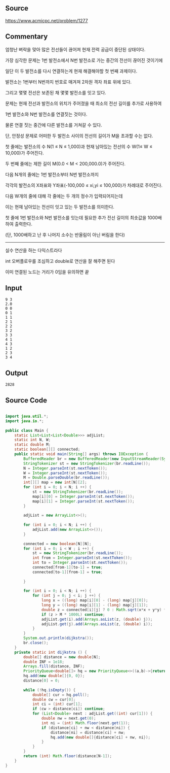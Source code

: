 ## Source

https://www.acmicpc.net/problem/1277  
  
## Commentary

엄청난 벼락을 맞아 많은 전선들이 끊어져 현재 전력 공급이 중단된 상태이다.  
  
가장 심각한 문제는 1번 발전소에서 N번 발전소로 가는 중간의 전선이 끊어진 것이기에  
  
일단 이 두 발전소를 다시 연결하는게 현재 해결해야할 첫 번째 과제이다.  
  
발전소는 1번부터 N번까지 번호로 매겨져 2차원 격자 좌표 위에 있다.  
  
그리고 몇몇 전선은 보존된 채 몇몇 발전소를 잇고 있다.  
  
문제는 현재 전선과 발전소의 위치가 주어졌을 때 최소의 전선 길이를 추가로 사용하여  
  
1번 발전소와 N번 발전소를 연결짓는 것이다.  
  
물론 연결 짓는 중간에 다른 발전소를 거쳐갈 수 있다.  
  
단, 안정성 문제로 어떠한 두 발전소 사이의 전선의 길이가 M을 초과할 수는 없다.  
  
첫 줄에는 발전소의 수 N(1 ≤ N ≤ 1,000)과 현재 남아있는 전선의 수 W(1≤ W ≤ 10,000)가 주어진다.  
  
두 번째 줄에는 제한 길이 M(0.0 < M < 200,000.0)가 주어진다.  
  
다음 N개의 줄에는 1번 발전소부터 N번 발전소까지  
  
각각의 발전소의 X좌표와 Y좌표(-100,000 ≤ xi,yi  ≤ 100,000)가 차례대로 주어진다.  
  
다음 W개의 줄에 대해 각 줄에는 두 개의 정수가 입력되어지는데  
  
이는 현재 남아있는 전선이 잇고 있는 두 발전소를 의미한다.  
  
첫 줄에 1번 발전소와 N번 발전소를 잇는데 필요한 추가 전선 길이의 최솟값을 1000배하여 출력한다.  
  
(단, 1000배하고 난 후 나머지 소수는 반올림이 아닌 버림을 한다)  
  
---  
  
실수 연산을 하는 다익스트라다 

int 오버플로우를 조심하고 double로 연산을 잘 해주면 된다

이미 연결된 노드는 거리가 0임을 유의하면 끝
  
## Input

```
9 3  
2.0  
0 0  
0 1  
1 1  
2 1  
2 2  
3 2  
3 3  
4 1  
4 3  
1 2  
2 3  
3 4  
```

## Output

```
2828
```

## Source Code

```java

import java.util.*;  
import java.io.*;  
  
public class Main {  
    static List<List<List<Double>>> adjList;  
    static int N, W;  
    static double M;  
    static boolean[][] connected;  
    public static void main(String[] args) throws IOException {  
        BufferedReader br = new BufferedReader(new InputStreamReader(System.in));  
        StringTokenizer st = new StringTokenizer(br.readLine());  
        N = Integer.parseInt(st.nextToken());  
        W = Integer.parseInt(st.nextToken());  
        M = Double.parseDouble(br.readLine());  
        int[][] map = new int[N][2];  
        for (int i = 0; i < N; i ++) {  
            st = new StringTokenizer(br.readLine());  
            map[i][0] = Integer.parseInt(st.nextToken());  
            map[i][1] = Integer.parseInt(st.nextToken());  
        }  
  
        adjList = new ArrayList<>();  
  
        for (int i = 0; i < N; i ++) {  
            adjList.add(new ArrayList<>());  
        }  
  
        connected = new boolean[N][N];  
        for (int i = 0; i < W ; i ++) {  
            st = new StringTokenizer(br.readLine());  
            int from = Integer.parseInt(st.nextToken());  
            int to = Integer.parseInt(st.nextToken());  
            connected[from-1][to-1] = true;  
            connected[to-1][from-1] = true;  
  
        }  
  
        for (int i = 0; i < N; i ++) {  
            for (int j = 0; j < i; j ++) {  
                long x = ((long) map[i][0] - (long) map[j][0]);  
                long y = ((long) map[i][1] - (long) map[j][1]);  
                double z = connected[i][j] ? 0 : Math.sqrt(x*x + y*y) * 1000L;  
                if (z > M * 1000L) continue;  
                adjList.get(i).add(Arrays.asList(z, (double) j));  
                adjList.get(j).add(Arrays.asList(z, (double) i));  
            }  
        }  
        System.out.println(dijkstra());  
        br.close();  
    }  
    private static int dijkstra () {  
        double[] distance = new double[N];  
        double INF = 1e18;  
        Arrays.fill(distance, INF);  
        PriorityQueue<double[]> hq = new PriorityQueue<>((a,b)->{return Double.compare(a[0], b[0]);});  
        hq.add(new double[]{0, 0});  
        distance[0] = 0;  
  
        while (!hq.isEmpty()) {  
            double[] cur = hq.poll();  
            double cw = cur[0];  
            int ci = (int) cur[1];  
            if (cw > distance[ci]) continue;  
            for (List<Double> next : adjList.get((int) cur[1])) {  
                double nw = next.get(0);  
                int ni = (int) Math.floor(next.get(1));  
                if (distance[ci] + nw < distance[ni]) {  
                    distance[ni] = distance[ci] + nw;  
                    hq.add(new double[]{distance[ci] + nw, ni});  
                }  
            }  
        }  
        return (int) Math.floor(distance[N-1]);  
    }  
}  
```
  